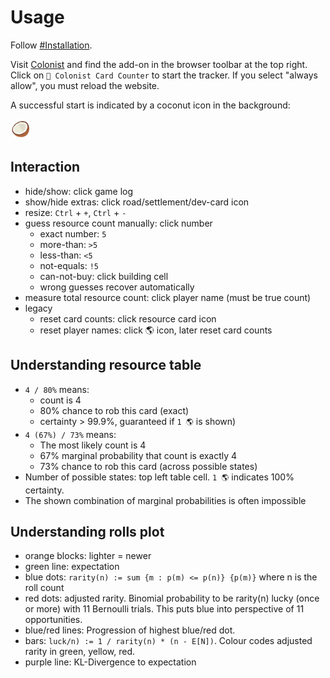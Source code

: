 # Usage

Follow [#Installation](../README.md#installation).

Visit [Colonist][Colonist] and find the add-on in the browser toolbar at the top
right. Click on `🥥 Colonist Card Counter` to start the tracker. If you select
"always allow", you must reload the website.

A successful start is indicated by a coconut icon in the background:

![Icon](/assets/coconut_32.png?raw=true)

## Interaction

- hide/show: click game log
- show/hide extras: click road/settlement/dev-card icon
- resize: `Ctrl` + `+`, `Ctrl` + `-`
- guess resource count manually: click number
  - exact number: `5`
  - more-than: `>5`
  - less-than: `<5`
  - not-equals: `!5`
  - can-not-buy: click building cell
  - wrong guesses recover automatically
- measure total resource count: click player name (must be true count)
- legacy
  - reset card counts: click resource card icon
  - reset player names: click 🌎 icon, later reset card counts

## Understanding resource table

- `4 / 80%` means:
  - count is 4
  - 80% chance to rob this card (exact)
  - certainty > 99.9%, guaranteed if `1 🌎` is shown)
- `4 (67%) / 73%` means:
  - The most likely count is 4
  - 67% marginal probability that count is exactly 4
  - 73% chance to rob this card (across possible states)
- Number of possible states: top left table cell. `1 🌎` indicates 100% certainty.
- The shown combination of marginal probabilities is often impossible

## Understanding rolls plot

- orange blocks: lighter = newer
- green line: expectation
- blue dots: `rarity(n) := sum {m : p(m) <= p(n)} {p(m)}` where n is the roll count
- red dots: adjusted rarity. Binomial probability to be rarity(n) lucky (once or
more) with 11 Bernoulli trials. This puts blue into perspective of 11
opportunities.
- blue/red lines: Progression of highest blue/red dot.
- bars: `luck/n) := 1 / rarity(n) * (n - E[N])`. Colour codes adjusted rarity in
green, yellow, red.
- purple line: KL-Divergence to expectation

<!--
 !  ╭─────────────────────────────────────────────────────────────────────────╮
 !  │ Link collection                                                         │
 !  ╰─────────────────────────────────────────────────────────────────────────╯
-->

[Colonist]: https://colonist.io/ "Colonist website"
